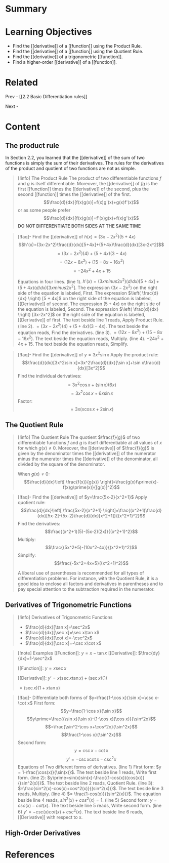# Summary

# Learning Objectives
- Find the [[derivative]] of a [[function]] using the Product Rule.
- Find the [[derivative]] of a [[function]] using the Quotient Rule.
- Find the [[derivative]] of a trigonometric [[function]].
- Find a higher-order [[derivative]] of a [[function]].
# Related
Prev - [[2.2 Basic Differentiation rules]]

Next - 
# Content

## The product rule
In Section 2.2, you learned that the [[derivative]] of the sum of two functions is simply the sum of their derivatives. The rules for the derivatives of the product and quotient of two functions are not as simple.

>[!info] The Product Rule
>The product of two differentiable functions _f_ and _g_ is itself differentiable. Moreover, the [[derivative]] of _fg_ is the first [[function]] times the [[derivative]] of the second, plus the second [[function]] times the [[derivative]] of the first.
>$$\frac{d}{dx}[f(x)g(x)]=f(x)g'(x)+g(x)f'(x)$$
>or as some people prefer
>$$\frac{d}{dx}[f(x)g(x)]=f'(x)g(x)+f(x)g'(x)$$
>__DO NOT DIFFERENTIATE BOTH SIDES AT THE SAME TIME__

>[!faq]- Find the [[derivative]] of $h(x)=(3x-2x^2)(5+4x)$
>$$h'(x)=(3x-2x^2)\frac{d}{dx}[5+4x]+(5+4x)\frac{d}{dx}[3x-2x^2]$$
>$$=(3x-2x^2)(4)+(5+4x)(3-4x)$$
>$$=(12x-8x^2)+(15-8x-16x^2)$$
>$$=-24x^2+4x+15$$
>
>Equations in four lines. (line 1). $h \prime (x) = (3x minus 2x^2) (d/d x) [5 + 4x] + (5 + 4x) (d/d x) [3x minus 2x^2]$. The expression $(3x-2x^2)$ on the right side of the equation is labeled, First. The expression $\left( \frac{d}{dx} \right) [5 + 4x]$ on the right side of the equation is labeled, [[Derivative]] of second. The expression $(5 + 4x)$ on the right side of the equation is labeled, Second. The expression $\left( \frac{d}{dx} \right) [3x-2x^2]$ on the right side of the equation is labeled, [[Derivative]] of first. The text beside line 1 reads, Apply Product Rule. (line 2). $=(3x-2x^2)(4)+(5+4x)(3-4x)$. The text beside the equation reads, Find the derivatives. (line 3). $=(12x-8x^2)+(15-8x-16x^2)$. The text beside the equation reads, Multiply. (line 4). $-24x^2+4x+15$. The text beside the equation reads, Simplify. 

>[!faq]- Find the [[derivative]] of $y=3x^2\sin x$
>Apply the product rule: $$\frac{d}{dx}[3x^2\sin x]=3x^2\frac{d}{dx}[\sin x]+\sin x\frac{d}{dx}[3x^2]$$
>Find the individual derivatives: $$=3x^2\cos x+(\sin x)(6x)$$
>$$=3x^2\cos x+6x\sin x$$
>Factor: $$=3x(x\cos x+2\sin x)$$

## The Quotient Rule

>[!info] The Quotient Rule
>The quotient $\frac{f}{g}$ of two differentiable functions _f_ and _g_ is itself differentiable at all values of _x_ for which $g(x)\neq 0$. Moreover, the [[derivative]] of $\frac{f}{g}$ is given by the denominator times the [[derivative]] of the numerator minus the numerator times the [[derivative]] of the denominator, all divided by the square of the denominator.
>
>When $g(x)\neq 0$: $$\frac{d}{dx}\left[ \frac{f(x)}{g(x)} \right]=\frac{g(x)f\prime(x)-f(x)g\prime(x)}{[g(x)]^2}$$

>[!faq]- Find the [[derivative]] of $y=\frac{5x-2}{x^2+1}$
>Apply quotient rule: $$\frac{d}{dx}\left[ \frac{5x-2}{x^2+1} \right]=\frac{(x^2+1)\frac{d}{dx}[5x-2]-(5x-2)\frac{d}{dx}[x^2+1]}{(x^2+1)^2}$$
>Find the derivatives: $$\frac{(x^2+1)(5)-(5x-2)(2x)}{(x^2+1)^2}$$
>Multiply: $$\frac{(5x^2+5)-(10x^2-4x)}{(x^2+1)^2}$$
>Simplify: $$\frac{-5x^2+4x+5}{(x^2+1)^2}$$
>
>A liberal use of parentheses is recommended for all types of differentiation problems. For instance, with the Quotient Rule, it is a good idea to enclose all factors and derivatives in parentheses and to pay special attention to the subtraction required in the numerator. 

## Derivatives of Trigonometric Functions

>[!info] Derivatives of Trigonometric Functions
>- $\frac{d}{dx}[\tan x]=\sec^2x$
>- $\frac{d}{dx}[\sec x]=\sec x\tan x$
>- $\frac{d}{dx}[\cot x]=-\csc^2x$
>- $\frac{d}{dx}[\csc x]=-\csc x\cot x$

>[!note] Examples
>[[Function]]: $y=x-\tan x$
>[[Derivative]]: $\frac{dy}{dx}=1-\sec^2x$
>
>[[Function]]: $y=x\sec x$
>
>[[Derivative]]: $y\prime=x(\sec x\tan x)+(\sec x)(1)$
>
>$=(\sec x)(1+x\tan x)$

>[!faq]- Differentiate both forms of $y=\frac{1-\cos x}{\sin x}=\csc x-\cot x$
>First form: $$y=\frac{1-\cos x}{\sin x}$$
>$$y\prime=\frac{(\sin x)(\sin x)-(1-\cos x)(\cos x)}{\sin^2x}$$
>$$=\frac{\sin^2-\cos x+\cos^2x}{\sin^2x}$$
>$$\frac{1-\cos x}{\sin^2x}$$
>Second form: $$y=\csc x-\cot x$$
>$$y\prime=-\csc x\cot x-\csc^2x$$
>Equations of Two different forms of derivatives. (line 1) First form: $y = 1-\frac{\cos(x)}{\sin(x)}$. The text beside line 1 reads, Write first form. (line 2): $y\prime=sin(x)sin(x)-\frac{(1-cos(x))(cos(x))}{(sin^2(x))}$. The text beside line 2 reads, Quotient Rule. (line 3): $=\frac{sin^2(x)-cos(x)+cos^2(x)}{(sin^2(x))}$. The text beside line 3 reads, Multiply. (line 4) $= \frac{1-cos(x)}{(sin^2(x))}$. The equation beside line 4 reads, $sin^2(x) + cos^2(x) = 1$. (line 5) Second form: $y=csc(x)-cot(x)$. The text beside line 5 reads, Write second form. (line 6) $y\prime=-csc(x)cot(x)+csc^2(x)$. The text beside line 6 reads, [[Derivative]] with respect to x. 


## High-Order Derivatives



# References
